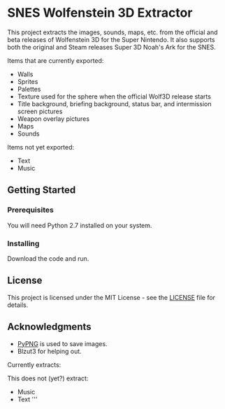 # SNES Wolfenstein 3D Extractor

This project extracts the images, sounds, maps, etc. from the official and beta releases of Wolfenstein 3D for the Super Nintendo.
It also supports both the original and Steam releases Super 3D Noah's Ark for the SNES.

Items that are currently exported:
* Walls
* Sprites
* Palettes
* Texture used for the sphere when the official Wolf3D release starts
* Title background, briefing background, status bar, and intermission screen pictures
* Weapon overlay pictures
* Maps
* Sounds

Items not yet exported:
* Text
* Music

## Getting Started

### Prerequisites

You will need Python 2.7 installed on your system.

### Installing

Download the code and run.

## License

This project is licensed under the MIT License - see the [LICENSE](LICENSE) file for details.

## Acknowledgments

* [PyPNG](https://github.com/drj11/pypng) is used to save images.
* Blzut3 for helping out.

Currently extracts:

This does not (yet?) extract:
- Music
- Text
'''
